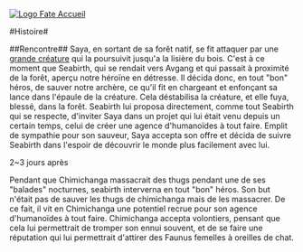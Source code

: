 [![Logo Fate Accueil](../ressources/img/power_fate.png)](../index.html)

#Histoire#

##Rencontre##
Saya, en sortant de sa forêt natif, se fit attaquer par une [grande créature](http://www.magiccorporation.com/scan/commander_2014/vf/049.jpg) qui la poursuivit jusqu'a la lisière du bois. C'est à ce moment que Seabirth, qui se rendait vers Avgang et qui passait à proximité de la forêt, aperçu notre héroïne en détresse. Il décida donc, en tout "bon" héros, de sauver notre archère, ce qu'il fit en chargeant et enfonçant sa lance dans l'épaule de la créature. Cela déstabilisa la créature, et elle fuya, blessé, dans la forêt. Seabirth lui proposa directement, comme tout Seabirth qui se respecte, d'inviter Saya dans un projet qui lui était venu depuis un certain temps, celui de créer une agence d'humanoïdes à tout faire. Emplit de sympathie pour son sauveur, Saya accepta son offre et décida de suivre Seabirth dans l'espoir de découvrir le monde plus facilement avec lui.

2~3 jours après 

Pendant que Chimichanga massacrait des thugs pendant une de ses "balades" nocturnes, seabirth interverna en tout "bon" héros. Son but n'était pas de sauver les thugs de chimichanga mais de les massacrer. De ce fait, il vit en Chimichanga une potentiel recrue pour son agence d'humanoïdes à tout faire. Chimichanga accepta volontiers, pensant que cela lui permettrait de tromper son ennui souvent, et de se faire une réputation qui lui permettrait d'attirer des Faunus femelles à oreilles de chat. 
